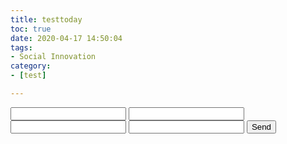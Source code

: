 ```yaml
---
title: testtoday
toc: true
date: 2020-04-17 14:50:04
tags: 
- Social Innovation
category: 
- [test]

---
```




<form action="https://getform.io/f/253de418-13f3-408c-9c57-d5557c9a360d" method="POST">   
  <input type="text" name="name">
  <input type="email" name="email">
  <input type="tel" name="tel">
  <input type="company" name="company">
  <button type="submit">Send</button>
</form>



